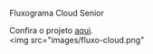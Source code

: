 
Fluxograma Cloud Senior
<br>

Confira o projeto <a href="https://guilherme-vailatti.github.io/fluxo-cloud/" target="_blank"> aqui</a>.
<br>
<img src="images/fluxo-cloud.png"</img>

